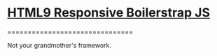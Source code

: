# [HTML9 Responsive Boilerstrap JS](http://html9responsiveboilerstrapjs.com)
===============================

Not your grandmother's framework.